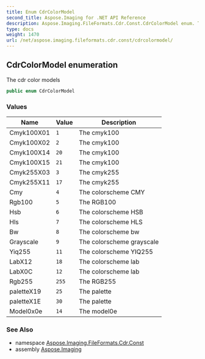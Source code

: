 ```yaml
---
title: Enum CdrColorModel
second_title: Aspose.Imaging for .NET API Reference
description: Aspose.Imaging.FileFormats.Cdr.Const.CdrColorModel enum. The cdr color models
type: docs
weight: 1470
url: /net/aspose.imaging.fileformats.cdr.const/cdrcolormodel/
---
```

## CdrColorModel enumeration

The cdr color models

```csharp
public enum CdrColorModel
```

### Values

| Name | Value | Description |
| --- | --- | --- |
| Cmyk100X01 | `1` | The cmyk100 |
| Cmyk100X02 | `2` | The cmyk100 |
| Cmyk100X14 | `20` | The cmyk100 |
| Cmyk100X15 | `21` | The cmyk100 |
| Cmyk255X03 | `3` | The cmyk255 |
| Cmyk255X11 | `17` | The cmyk255 |
| Cmy | `4` | The colorscheme CMY |
| Rgb100 | `5` | The RGB100 |
| Hsb | `6` | The colorscheme HSB |
| Hls | `7` | The colorscheme HLS |
| Bw | `8` | The colorscheme bw |
| Grayscale | `9` | The colorscheme grayscale |
| Yiq255 | `11` | The colorscheme YIQ255 |
| LabX12 | `18` | The colorscheme lab |
| LabX0C | `12` | The colorscheme lab |
| Rgb255 | `255` | The RGB255 |
| paletteX19 | `25` | The palette |
| paletteX1E | `30` | The palette |
| Model0x0e | `14` | The model0e |

### See Also

* namespace [Aspose.Imaging.FileFormats.Cdr.Const](../../aspose.imaging.fileformats.cdr.const/)
* assembly [Aspose.Imaging](../../)


